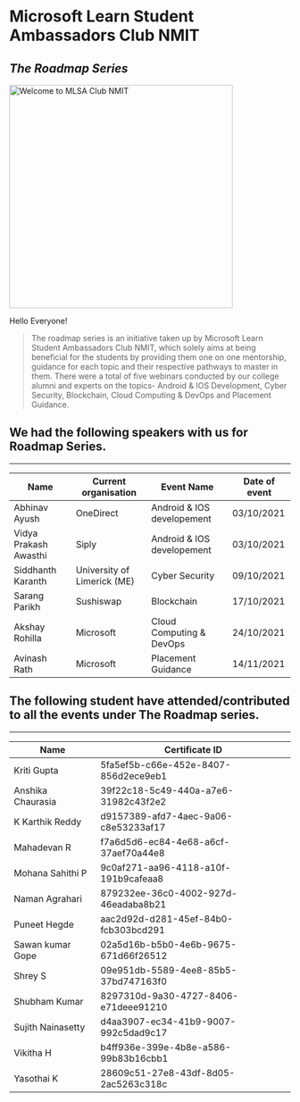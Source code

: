 # Microsoft Learn Student Ambassadors Club NMIT
## _The Roadmap Series_

<img src="https://miro.medium.com/max/1200/1*M89--BG3rYBDJnlCEqaByQ.png" alt="Welcome to MLSA Club NMIT" width="400"/>



Hello Everyone!

>The roadmap series is an initiative taken up by Microsoft Learn Student Ambassadors Club NMIT, which solely aims at being beneficial for the students by providing them one on one mentorship, guidance for each topic and their respective pathways to master in them. There were a total of five webinars conducted by our college alumni and experts on the topics- Android & IOS Development, Cyber Security, Blockchain, Cloud Computing & DevOps and Placement Guidance.


## We had the following speakers with us for Roadmap Series.

---

| Name | Current organisation | Event Name | Date of event
| ------- |------ | ------ | ------ |
| Abhinav Ayush | OneDirect | Android & IOS developement | 03/10/2021 |
| Vidya Prakash Awasthi | Siply | Android & IOS developement | 03/10/2021 |
| Siddhanth Karanth | University of Limerick (ME) | Cyber Security | 09/10/2021 |
| Sarang Parikh | Sushiswap | Blockchain | 17/10/2021 |
| Akshay Rohilla | Microsoft | Cloud Computing & DevOps | 24/10/2021 |
| Avinash Rath | Microsoft | Placement Guidance | 14/11/2021 |

## The following student have attended/contributed to all the events under The Roadmap series.

---

| Name | Certificate ID                |
| -------- | ------------------------- |
| Kriti Gupta  | 5fa5ef5b-c66e-452e-8407-856d2ece9eb1 |
| Anshika Chaurasia | 39f22c18-5c49-440a-a7e6-31982c43f2e2 |
| K Karthik Reddy | d9157389-afd7-4aec-9a06-c8e53233af17 |
| Mahadevan R | f7a6d5d6-ec84-4e68-a6cf-37aef70a44e8 |
| Mohana Sahithi P | 9c0af271-aa96-4118-a10f-191b9cafeaa8 |
| Naman Agrahari | 879232ee-36c0-4002-927d-46eadaba8b21 |
| Puneet Hegde | aac2d92d-d281-45ef-84b0-fcb303bcd291 |
| Sawan kumar  Gope | 02a5d16b-b5b0-4e6b-9675-671d66f26512 |
| Shrey S | 09e951db-5589-4ee8-85b5-37bd747163f0 |
| Shubham Kumar | 8297310d-9a30-4727-8406-e71deee91210 |
| Sujith Nainasetty | d4aa3907-ec34-41b9-9007-992c5dad9c17 |
| Vikitha H | b4ff936e-399e-4b8e-a586-99b83b16cbb1 |
| Yasothai K | 28609c51-27e8-43df-8d05-2ac5263c318c |


